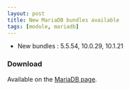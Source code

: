 ```yaml
---
layout: post
title: New MariaDB bundles available
tags: [module, mariadb]
---
```


* New bundles : 5.5.54, 10.0.29, 10.1.21

### Download

Available on the [MariaDB page](/bins/mariadb).